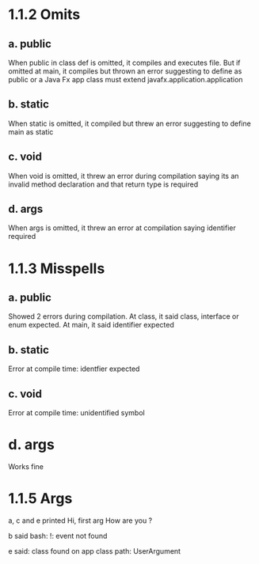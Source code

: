 # 1.1.2 Omits


## a. public

When public in class def is omitted, it compiles and executes file. But if omitted at main, it compiles but thrown an error suggesting to define as public or a Java Fx app class must extend javafx.application.application

## b. static

When static is omitted, it compiled but threw an error suggesting to define main as static

## c. void

When void is omitted, it threw an error during compilation saying its an invalid method declaration and that return type is required

## d. args

When args is omitted, it threw an error at compilation saying identifier required


# 1.1.3 Misspells

## a. public

Showed 2 errors during compilation. At class, it said class, interface or enum expected.
At main, it said identifier expected

## b. static

Error at compile time: identfier expected

## c. void

Error at compile time: unidentified symbol

# d. args

Works fine


# 1.1.5 Args

a, c and e printed Hi, first arg How are you ?

b said
bash: !: event not found

e said:
class found on app class path: UserArgument
